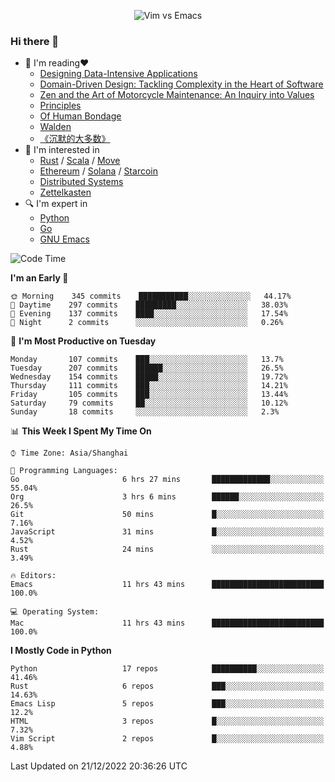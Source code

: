 <p align="center">
    <img src="https://gist.githubusercontent.com/coldnight/e696baffb094e71c96cb302118878eae/raw/40ea5053a6f66cc65f90f437e4173497da225958/banner.gif" alt="Vim vs Emacs" />
</p>

### Hi there 👋

- 📖 I'm reading❤️
    + [Designing Data-Intensive Applications](https://www.oreilly.com/library/view/designing-data-intensive-applications/9781491903063/)
    + [Domain-Driven Design: Tackling Complexity in the Heart of Software](https://www.dddcommunity.org/book/evans_2003/)
    + [Zen and the Art of Motorcycle Maintenance: An Inquiry into Values](https://en.wikipedia.org/wiki/Zen_and_the_Art_of_Motorcycle_Maintenance)
    + [Principles](https://www.principles.com/)
    + [Of Human Bondage](https://en.wikipedia.org/wiki/Of_Human_Bondage)
    + [Walden](https://en.wikipedia.org/wiki/Walden)
    + [《沉默的大多数》](https://en.wikipedia.org/wiki/Silent_majority)
- 🌱 I'm interested in
    + [Rust](https://www.rust-lang.org/) / [Scala](https://www.scala-lang.org/) / [Move](https://github.com/move-language/move/)
    + [Ethereum](https://ethereum.org/en/) / [Solana](https://solana.com/) / [Starcoin](https://github.com/starcoinorg/starcoin)
	+ [Distributed Systems](https://www.linuxzen.com/notes/topics/20200320174417_%E5%88%86%E5%B8%83%E5%BC%8F/)
	+ [Zettelkasten](https://www.linuxzen.com/notes/notes/20220120080920-slip_box/)
- 🔍 I'm expert in
    + [Python](https://www.python.org/)
    + [Go](https://go.dev/)
    + [GNU Emacs](https://www.gnu.org/software/emacs/)

<!--START_SECTION:waka-->
![Code Time](http://img.shields.io/badge/Code%20Time-1%2C813%20hrs%2022%20mins-blue)

**I'm an Early 🐤** 

```text
🌞 Morning    345 commits    ███████████░░░░░░░░░░░░░░   44.17% 
🌆 Daytime    297 commits    █████████░░░░░░░░░░░░░░░░   38.03% 
🌃 Evening    137 commits    ████░░░░░░░░░░░░░░░░░░░░░   17.54% 
🌙 Night      2 commits      ░░░░░░░░░░░░░░░░░░░░░░░░░   0.26%

```
📅 **I'm Most Productive on Tuesday** 

```text
Monday       107 commits    ███░░░░░░░░░░░░░░░░░░░░░░   13.7% 
Tuesday      207 commits    ██████░░░░░░░░░░░░░░░░░░░   26.5% 
Wednesday    154 commits    █████░░░░░░░░░░░░░░░░░░░░   19.72% 
Thursday     111 commits    ███░░░░░░░░░░░░░░░░░░░░░░   14.21% 
Friday       105 commits    ███░░░░░░░░░░░░░░░░░░░░░░   13.44% 
Saturday     79 commits     ██░░░░░░░░░░░░░░░░░░░░░░░   10.12% 
Sunday       18 commits     ░░░░░░░░░░░░░░░░░░░░░░░░░   2.3%

```


📊 **This Week I Spent My Time On** 

```text
⌚︎ Time Zone: Asia/Shanghai

💬 Programming Languages: 
Go                       6 hrs 27 mins       █████████████░░░░░░░░░░░░   55.04% 
Org                      3 hrs 6 mins        ██████░░░░░░░░░░░░░░░░░░░   26.5% 
Git                      50 mins             █░░░░░░░░░░░░░░░░░░░░░░░░   7.16% 
JavaScript               31 mins             █░░░░░░░░░░░░░░░░░░░░░░░░   4.52% 
Rust                     24 mins             ░░░░░░░░░░░░░░░░░░░░░░░░░   3.49%

🔥 Editors: 
Emacs                    11 hrs 43 mins      █████████████████████████   100.0%

💻 Operating System: 
Mac                      11 hrs 43 mins      █████████████████████████   100.0%

```

**I Mostly Code in Python** 

```text
Python                   17 repos            ██████████░░░░░░░░░░░░░░░   41.46% 
Rust                     6 repos             ███░░░░░░░░░░░░░░░░░░░░░░   14.63% 
Emacs Lisp               5 repos             ███░░░░░░░░░░░░░░░░░░░░░░   12.2% 
HTML                     3 repos             █░░░░░░░░░░░░░░░░░░░░░░░░   7.32% 
Vim Script               2 repos             █░░░░░░░░░░░░░░░░░░░░░░░░   4.88%

```



 Last Updated on 21/12/2022 20:36:26 UTC
<!--END_SECTION:waka-->
